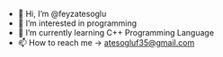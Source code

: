 - 👋 Hi, I’m @feyzatesoglu
- 👀 I’m interested in programming
- 🌱 I’m currently learning C++ Programming Language
- 📫 How to reach me -> atesogluf35@gmail.com

<!---
feyzatesoglu/feyzatesoglu is a ✨ special ✨ repository because its `README.md` (this file) appears on your GitHub profile.
You can click the Preview link to take a look at your changes.
--->
